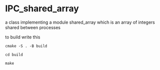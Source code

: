 # IPC_shared_array
a class implementing a module shared_array which is an array of integers shared between processes

to build write this 

``
cmake -S . -B build
``

``
cd build
``

``
make
``
